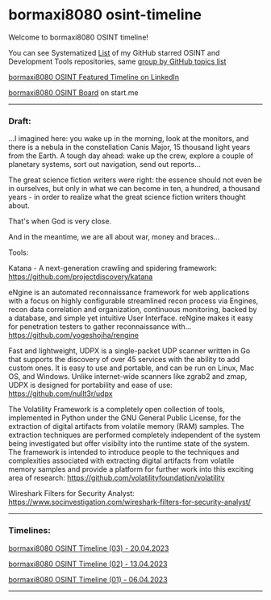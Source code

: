 # bormaxi8080 osint-timeline


Welcome to bormaxi8080 OSINT timeline!

You can see Systematized [List](https://github.com/bormaxi8080/github-starred-repos-builder/blob/main/starred_repos.md) of my GitHub starred OSINT and Development Tools repositories, same [group by GitHub topics list](https://github.com/bormaxi8080/starred)

[bormaxi8080 OSINT Featured Timeline on LinkedIn](https://www.linkedin.com/in/maxim-marshak/details/featured/)

[bormaxi8080 OSINT Board](https://start.me/p/X2G0DB/bormaxi8080-osint-board) on start.me

----

### Draft:

...I imagined here: you wake up in the morning, look at the monitors, and there is a nebula in the constellation Canis Major, 15 thousand light years from the Earth. A tough day ahead: wake up the crew, explore a couple of planetary systems, sort out navigation, send out reports...

The great science fiction writers were right: the essence should not even be in ourselves, but only in what we can become in ten, a hundred, a thousand years - in order to realize what the great science fiction writers thought about.

That's when God is very close.

And in the meantime, we are all about war, money and braces...

Tools:

Katana - A next-generation crawling and spidering framework: https://github.com/projectdiscovery/katana

eNgine is an automated reconnaissance framework for web applications with a focus on highly configurable streamlined recon process via Engines, recon data correlation and organization, continuous monitoring, backed by a database, and simple yet intuitive User Interface. reNgine makes it easy for penetration testers to gather reconnaissance with…
https://github.com/yogeshojha/rengine

Fast and lightweight, UDPX is a single-packet UDP scanner written in Go that supports the discovery of over 45 services with the ability to add custom ones. It is easy to use and portable, and can be run on Linux, Mac OS, and Windows. Unlike internet-wide scanners like zgrab2 and zmap, UDPX is designed for portability and ease of use: https://github.com/nullt3r/udpx

The Volatility Framework is a completely open collection of tools,
implemented in Python under the GNU General Public License, for the
extraction of digital artifacts from volatile memory (RAM) samples.
The extraction techniques are performed completely independent of the
system being investigated but offer visibilty into the runtime state
of the system. The framework is intended to introduce people to the
techniques and complexities associated with extracting digital artifacts
from volatile memory samples and provide a platform for further work into
this exciting area of research: https://github.com/volatilityfoundation/volatility

Wireshark Filters for Security Analyst: https://www.socinvestigation.com/wireshark-filters-for-security-analyst/

----

### Timelines:

[bormaxi8080 OSINT Timeline (03) - 20.04.2023](bormaxi8080-osint-timeline_20.04.2023.md)

[bormaxi8080 OSINT Timeline (02) - 13.04.2023](bormaxi8080-osint-timeline_13.04.2023.md)

[bormaxi8080 OSINT Timeline (01) - 06.04.2023](bormaxi8080-osint-timeline_06.04.2023.md)

----

